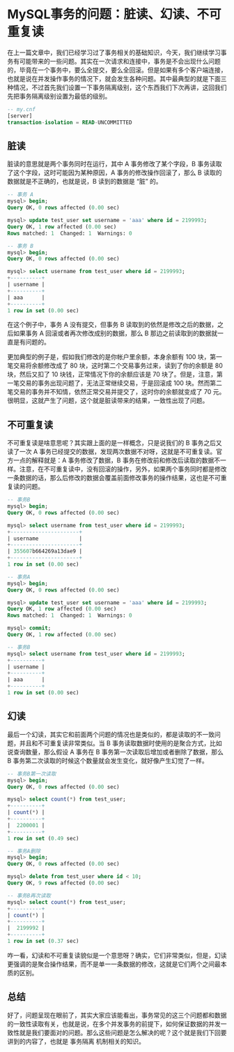 # MySQL事务的问题：脏读、幻读、不可重复读

在上一篇文章中，我们已经学习过了事务相关的基础知识，今天，我们继续学习事务有可能带来的一些问题。其实在一次请求和连接中，事务是不会出现什么问题的，毕竟在一个事务中，要么全提交，要么全回滚。但是如果有多个客户端连接，也就是说在并发操作事务的情况下，就会发生各种问题。其中最典型的就是下面三种情况，不过首先我们设置一下事务隔离级别，这个东西我们下次再讲，这回我们先把事务隔离级别设置为最低的级别。

```sql
-- my.cnf
[server]
transaction-isolation = READ-UNCOMMITTED
```

## 脏读

脏读的意思就是两个事务同时在运行，其中 A 事务修改了某个字段，B 事务读取了这个字段，这时可能因为某种原因，A 事务的修改操作回滚了，那么 B 读取的数据就是不正确的，也就是说，B 读到的数据是 “脏” 的。

```sql
-- 事务 A
mysql> begin;
Query OK, 0 rows affected (0.00 sec)

mysql> update test_user set username = 'aaa' where id = 2199993;
Query OK, 1 row affected (0.00 sec)
Rows matched: 1  Changed: 1  Warnings: 0

-- 事务 B
mysql> begin;
Query OK, 0 rows affected (0.00 sec)

mysql> select username from test_user where id = 2199993;
+----------+
| username |
+----------+
| aaa      |
+----------+
1 row in set (0.00 sec)
```

在这个例子中，事务 A 没有提交，但事务 B 读取到的依然是修改之后的数据，之后如果事务 A 回滚或者再次修改成别的数据，那么 B 那边之前读取到的数据就一直是有问题的。

更加典型的例子是，假如我们修改的是你帐户里余额，本身余额有 100 块，第一笔交易将余额修改成了 80 块，这时第二个交易事务过来，读到了你的余额是 80 块，然后又扣了 10 块钱，正常情况下你的余额应该是 70 块了。但是，注意，第一笔交易的事务出现问题了，无法正常继续交易，于是回滚成 100 块。然而第二笔交易的事务并不知情，依然正常交易并提交了，这时你的余额就变成了 70 元。很明显，这就产生了问题，这个就是脏读带来的结果，一致性出现了问题。

## 不可重复读

不可重复读是啥意思呢？其实跟上面的是一样概念，只是说我们的 B 事务之后又读了一次 A 事务已经提交的数据，发现两次数据不对呀，这就是不可重复读。官方一点的解释就是：A 事务修改了数据，B 事务在修改前和修改后读取的数据不一样。注意，在不可重复读中，没有回滚的操作，另外，如果两个事务同时都是修改一条数据的话，那么后修改的数据会覆盖前面修改事务的操作结果，这也是不可重复读的问题。

```sql
-- 事务B
mysql> begin;
Query OK, 0 rows affected (0.00 sec)

mysql> select username from test_user where id = 2199993;
+----------------------+
| username             |
+----------------------+
| 355607b664269a13dae9 |
+----------------------+
1 row in set (0.00 sec)

-- 事务A
mysql> begin;
Query OK, 0 rows affected (0.00 sec)

mysql> update test_user set username = 'aaa' where id = 2199993;
Query OK, 1 row affected (0.00 sec)
Rows matched: 1  Changed: 1  Warnings: 0

mysql> commit;
Query OK, 1 row affected (0.00 sec)

-- 事务B
mysql> select username from test_user where id = 2199993;
+----------+
| username |
+----------+
| aaa      |
+----------+
1 row in set (0.00 sec)
```

## 幻读

最后一个幻读，其实它和前面两个问题的情况也是类似的，都是读取的不一致问题，并且和不可重复读非常类似。当 B 事务读取数据时使用的是聚合方式，比如说查询数量，那么假设 A 事务在 B 事务第一次读取后增加或者删除了数据，那么 B 事务第二次读取的时候这个数量就会发生变化，就好像产生幻觉了一样。

```sql
-- 事务B第一次读取
mysql> begin;
Query OK, 0 rows affected (0.00 sec)

mysql> select count(*) from test_user;
+----------+
| count(*) |
+----------+
|  2200001 |
+----------+
1 row in set (0.49 sec)

-- 事务A删除
mysql> begin;
Query OK, 0 rows affected (0.00 sec)

mysql> delete from test_user where id < 10;
Query OK, 9 rows affected (0.00 sec)

-- 事务B再次读取
mysql> select count(*) from test_user;
+----------+
| count(*) |
+----------+
|  2199992 |
+----------+
1 row in set (0.37 sec)
```

咋一看，幻读和不可重复读貌似是一个意思呀？确实，它们非常类似，但是，幻读更强调的是聚合操作结果，而不是单一一条数据的修改，这就是它们两个之间最本质的区别。

## 总结

好了，问题呈现在眼前了，其实大家应该能看出，事务常见的这三个问题都和数据的一致性读取有关，也就是说，在多个并发事务的前提下，如何保证数据的并发一致性就是我们要面对的问题。那么这些问题是怎么解决的呢？这个就是我们下回要讲到的内容了，也就是 事务隔离 机制相关的知识。